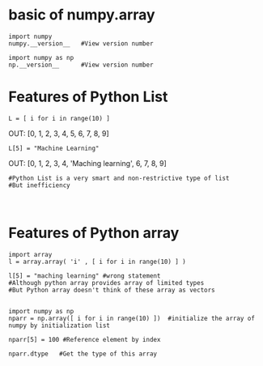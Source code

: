 # basic of numpy.array

    import numpy
    numpy.__version__   #View version number

    import numpy as np
    np.__version__      #View version number


# Features of Python List

    L = [ i for i in range(10) ]
OUT: [0, 1, 2, 3, 4, 5, 6, 7, 8, 9]

    L[5] = "Machine Learning"
OUT: [0, 1, 2, 3, 4, 'Maching learning', 6, 7, 8, 9]

    #Python List is a very smart and non-restrictive type of list
    #But inefficiency
    
# Features of Python array
    import array 
    l = array.array( 'i' , [ i for i in range(10) ] )
    
    l[5] = "maching learning" #wrong statement
    #Although python array provides array of limited types
    #But Python array doesn't think of these array as vectors
    

    import numpy as np
    nparr = np.array([ i for i in range(10) ])  #initialize the array of numpy by initialization list
    
    nparr[5] = 100 #Reference element by index
    
    nparr.dtype   #Get the type of this array
    
    
    
    
